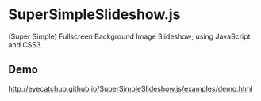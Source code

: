 SuperSimpleSlideshow.js
=======================

(Super Simple) Fullscreen Background Image Slideshow; using JavaScript and CSS3.

## Demo

http://eyecatchup.github.io/SuperSimpleSlideshow.js/examples/demo.html
